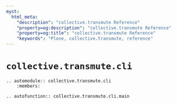 ```yaml
---
myst:
  html_meta:
    "description": "collective.transmute Reference"
    "property=og:description": "collective.transmute Reference"
    "property=og:title": "collective.transmute Reference"
    "keywords": "Plone, collective.transmute, reference"
---
```


# `collective.transmute.cli`

```{eval-rst}
.. automodule:: collective.transmute.cli
    :members:

.. autofunction:: collective.transmute.cli.main
```
